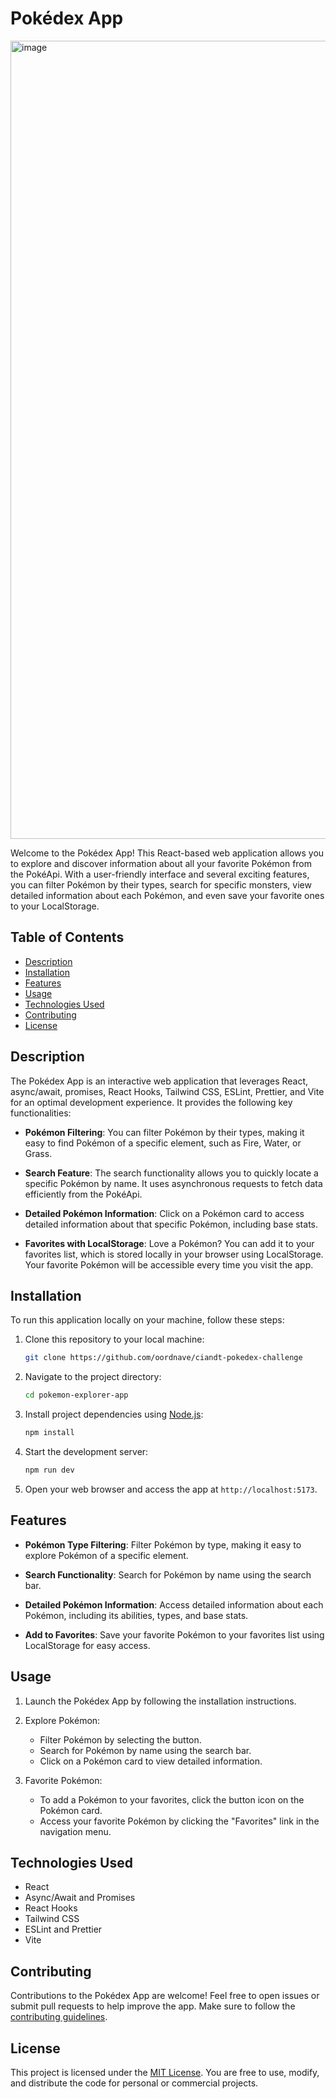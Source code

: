 # Pokédex App

<img width="1277" alt="image" src="https://github.com/oordnave/ciandt-pokedex-challenge/assets/17748458/eb392a66-dba6-4690-b729-5ffe3302651e">

Welcome to the Pokédex App! This React-based web application allows you to explore and discover information about all your favorite Pokémon from the PokéApi. With a user-friendly interface and several exciting features, you can filter Pokémon by their types, search for specific monsters, view detailed information about each Pokémon, and even save your favorite ones to your LocalStorage.

## Table of Contents

- [Description](#description)
- [Installation](#installation)
- [Features](#features)
- [Usage](#usage)
- [Technologies Used](#technologies-used)
- [Contributing](#contributing)
- [License](#license)

## Description

The Pokédex App is an interactive web application that leverages React, async/await, promises, React Hooks, Tailwind CSS, ESLint, Prettier, and Vite for an optimal development experience. It provides the following key functionalities:

- **Pokémon Filtering**: You can filter Pokémon by their types, making it easy to find Pokémon of a specific element, such as Fire, Water, or Grass.

- **Search Feature**: The search functionality allows you to quickly locate a specific Pokémon by name. It uses asynchronous requests to fetch data efficiently from the PokéApi.

- **Detailed Pokémon Information**: Click on a Pokémon card to access detailed information about that specific Pokémon, including base stats.

- **Favorites with LocalStorage**: Love a Pokémon? You can add it to your favorites list, which is stored locally in your browser using LocalStorage. Your favorite Pokémon will be accessible every time you visit the app.

## Installation

To run this application locally on your machine, follow these steps:

1. Clone this repository to your local machine:

   ```bash
   git clone https://github.com/oordnave/ciandt-pokedex-challenge
   ```

2. Navigate to the project directory:

   ```bash
   cd pokemon-explorer-app
   ```

3. Install project dependencies using [Node.js](https://nodejs.org/):

   ```bash
   npm install
   ```

4. Start the development server:

   ```bash
   npm run dev
   ```

5. Open your web browser and access the app at `http://localhost:5173`.

## Features

- **Pokémon Type Filtering**: Filter Pokémon by type, making it easy to explore Pokémon of a specific element.

- **Search Functionality**: Search for Pokémon by name using the search bar.

- **Detailed Pokémon Information**: Access detailed information about each Pokémon, including its abilities, types, and base stats.

- **Add to Favorites**: Save your favorite Pokémon to your favorites list using LocalStorage for easy access.

## Usage

1. Launch the Pokédex App by following the installation instructions.

2. Explore Pokémon:
   - Filter Pokémon by selecting the button.
   - Search for Pokémon by name using the search bar.
   - Click on a Pokémon card to view detailed information.

3. Favorite Pokémon:
   - To add a Pokémon to your favorites, click the button icon on the Pokémon card.
   - Access your favorite Pokémon by clicking the "Favorites" link in the navigation menu.

## Technologies Used

- React
- Async/Await and Promises
- React Hooks
- Tailwind CSS
- ESLint and Prettier
- Vite

## Contributing

Contributions to the Pokédex App are welcome! Feel free to open issues or submit pull requests to help improve the app. Make sure to follow the [contributing guidelines](CONTRIBUTING.md).

## License

This project is licensed under the [MIT License](LICENSE). You are free to use, modify, and distribute the code for personal or commercial projects.
